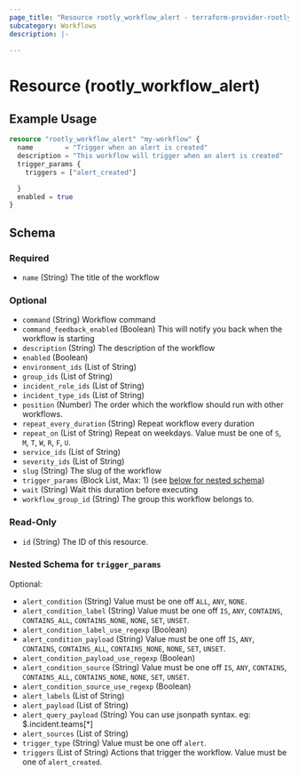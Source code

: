 ```yaml
---
page_title: "Resource rootly_workflow_alert - terraform-provider-rootly"
subcategory: Workflows
description: |-
    
---
```


# Resource (rootly_workflow_alert)



## Example Usage

```terraform
resource "rootly_workflow_alert" "my-workflow" {
  name        = "Trigger when an alert is created"
  description = "This workflow will trigger when an alert is created"
  trigger_params {
    triggers = ["alert_created"]

  }
  enabled = true
}
```

<!-- schema generated by tfplugindocs -->
## Schema

### Required

- `name` (String) The title of the workflow

### Optional

- `command` (String) Workflow command
- `command_feedback_enabled` (Boolean) This will notify you back when the workflow is starting
- `description` (String) The description of the workflow
- `enabled` (Boolean)
- `environment_ids` (List of String)
- `group_ids` (List of String)
- `incident_role_ids` (List of String)
- `incident_type_ids` (List of String)
- `position` (Number) The order which the workflow should run with other workflows.
- `repeat_every_duration` (String) Repeat workflow every duration
- `repeat_on` (List of String) Repeat on weekdays. Value must be one of `S`, `M`, `T`, `W`, `R`, `F`, `U`.
- `service_ids` (List of String)
- `severity_ids` (List of String)
- `slug` (String) The slug of the workflow
- `trigger_params` (Block List, Max: 1) (see [below for nested schema](#nestedblock--trigger_params))
- `wait` (String) Wait this duration before executing
- `workflow_group_id` (String) The group this workflow belongs to.

### Read-Only

- `id` (String) The ID of this resource.

<a id="nestedblock--trigger_params"></a>
### Nested Schema for `trigger_params`

Optional:

- `alert_condition` (String) Value must be one off `ALL`, `ANY`, `NONE`.
- `alert_condition_label` (String) Value must be one off `IS`, `ANY`, `CONTAINS`, `CONTAINS_ALL`, `CONTAINS_NONE`, `NONE`, `SET`, `UNSET`.
- `alert_condition_label_use_regexp` (Boolean)
- `alert_condition_payload` (String) Value must be one off `IS`, `ANY`, `CONTAINS`, `CONTAINS_ALL`, `CONTAINS_NONE`, `NONE`, `SET`, `UNSET`.
- `alert_condition_payload_use_regexp` (Boolean)
- `alert_condition_source` (String) Value must be one off `IS`, `ANY`, `CONTAINS`, `CONTAINS_ALL`, `CONTAINS_NONE`, `NONE`, `SET`, `UNSET`.
- `alert_condition_source_use_regexp` (Boolean)
- `alert_labels` (List of String)
- `alert_payload` (List of String)
- `alert_query_payload` (String) You can use jsonpath syntax. eg: $.incident.teams[*]
- `alert_sources` (List of String)
- `trigger_type` (String) Value must be one off `alert`.
- `triggers` (List of String) Actions that trigger the workflow. Value must be one of `alert_created`.
